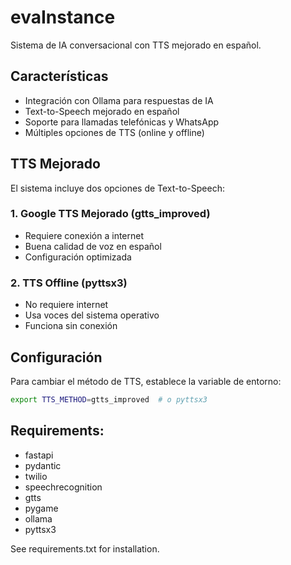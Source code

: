 # evaInstance

Sistema de IA conversacional con TTS mejorado en español.

## Características
- Integración con Ollama para respuestas de IA
- Text-to-Speech mejorado en español
- Soporte para llamadas telefónicas y WhatsApp
- Múltiples opciones de TTS (online y offline)

## TTS Mejorado

El sistema incluye dos opciones de Text-to-Speech:

### 1. Google TTS Mejorado (gtts_improved)
- Requiere conexión a internet
- Buena calidad de voz en español
- Configuración optimizada

### 2. TTS Offline (pyttsx3)
- No requiere internet
- Usa voces del sistema operativo
- Funciona sin conexión

## Configuración

Para cambiar el método de TTS, establece la variable de entorno:
```bash
export TTS_METHOD=gtts_improved  # o pyttsx3
```

## Requirements:
- fastapi
- pydantic
- twilio
- speechrecognition
- gtts
- pygame
- ollama
- pyttsx3

See requirements.txt for installation.
